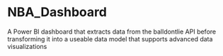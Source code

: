 # NBA_Dashboard
A Power BI dashboard that extracts data from the balldontlie API before transforming it into a useable data model that supports advanced data visualizations

